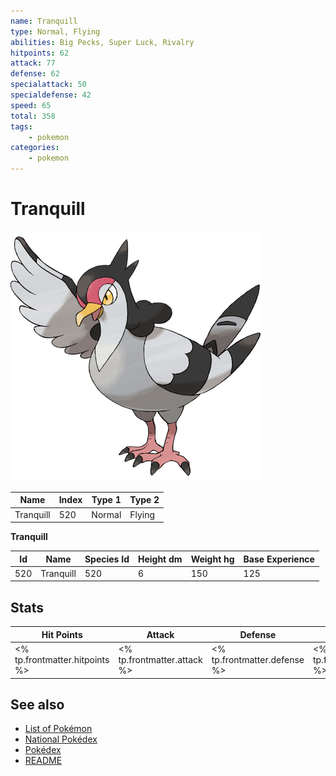 ```yaml
---
name: Tranquill
type: Normal, Flying
abilities: Big Pecks, Super Luck, Rivalry
hitpoints: 62
attack: 77
defense: 62
specialattack: 50
specialdefense: 42
speed: 65
total: 358
tags:
    - pokemon
categories:
    - pokemon
---
```


# Tranquill


![Tranquill](images/520.png)

| **Name** | **Index** | **Type 1** | **Type 2** |
|----|----|----|----|
| Tranquill | 520 | Normal | Flying  |

**Tranquill** 




| **Id** | **Name** | **Species Id** | **Height dm** | **Weight hg** | **Base Experience** |
|--------|----------|----------------|------------|------------|---------------------|
| 520 | Tranquill | 520 | 6 | 150 | 125 |



## Stats

| **Hit Points** | **Attack** | **Defense** | **Special Attack** | **Special Defense** | **Speed** | **Total** |
|----------------|------------|-------------|--------------------|---------------------|-----------|-----------|
| <% tp.frontmatter.hitpoints %> | <% tp.frontmatter.attack %> | <% tp.frontmatter.defense %> | <% tp.frontmatter.specialattack %> | <% tp.frontmatter.specialdefense %> | <% tp.frontmatter.speed %> | <% tp.frontmatter.total %> |

## See also

- [List of Pokémon](../pokemon.md)
- [National Pokédex](../national_pokedex.md)
- [Pokédex](../pokedex.md)
- [README](../README.md)
